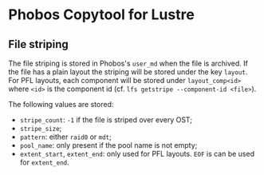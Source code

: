 # Phobos Copytool for Lustre

## File striping

The file striping is stored in Phobos's `user_md` when the file is archived.
If the file has a plain layout the striping will be stored under the key
`layout`. For PFL layouts, each component will be stored under `layout_comp<id>`
where `<id>` is the component id (cf. `lfs getstripe --component-id <file>`).

The following values are stored:

- `stripe_count`: `-1` if the file is striped over every OST;
- `stripe_size`;
- `pattern`: either `raid0` or `mdt`;
- `pool_name`: only present if the pool name is not empty;
- `extent_start`, `extent_end`: only used for PFL layouts. `EOF` is can be used
  for `extent_end`.
